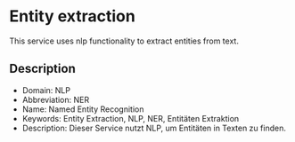# Entity extraction

This service uses nlp functionality to extract entities from text.

## Description
- Domain: NLP
- Abbreviation: NER
- Name: Named Entity Recognition
- Keywords: Entity Extraction, NLP, NER, Entitäten Extraktion
- Description: Dieser Service nutzt NLP, um Entitäten in Texten zu finden.
